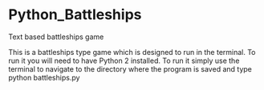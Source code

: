 # Python_Battleships
Text based battleships game

This is a battleships type game which is designed to run in the terminal. To run it you will need to have Python 2 installed. To run it simply use the terminal to navigate to the directory where the program is saved and type python battleships.py
